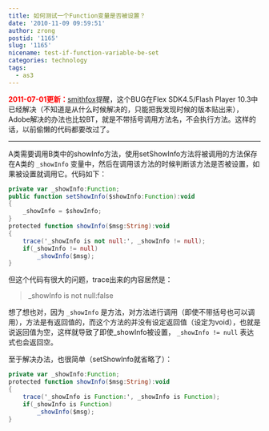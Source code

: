 ```yaml
---
title: 如何测试一个Function变量是否被设置？
date: '2010-11-09 09:59:51'
author: zrong
postid: '1165'
slug: '1165'
nicename: test-if-function-variable-be-set
categories: technology
tags:
  - as3
---
```


<span style="color:red;font-weight:bold;">2011-07-01更新：</span>[smithfox](http://www.smithfox.com)提醒，这个BUG在Flex SDK4.5/Flash Player 10.3中已经解决（不知道是从什么时候解决的，只能把我发现时候的版本贴出来），Adobe解决的办法也比较BT，就是不带括号调用方法名，不会执行方法。这样的话，以前偷懒的代码都要改过了。

-----------------------------------------

A类需要调用B类中的showInfo方法，使用setShowInfo方法将被调用的方法保存在A类的 `_showInfo` 变量中，然后在调用该方法的时候判断该方法是否被设置，如果被设置就调用它。代码如下：

``` actionscript
private var _showInfo:Function;
public function setShowInfo($showInfo:Function):void
{
    _showInfo = $showInfo;
}
protected function showInfo($msg:String):void
{
    trace('_showInfo is not null:', _showInfo != null);
    if(_showInfo != null)
        _showInfo($msg);
}
```

但这个代码有很大的问题，trace出来的内容居然是：

> \_showInfo is not null:false

想了想也对，因为 `_showInfo` 是方法，对方法进行调用（即使不带括号也可以调用），方法是有返回值的，而这个方法的并没有设定返回值（设定为void），也就是说返回值为空，这样就导致了即使\_showInfo被设置， `_showInfo != null` 表达式也会返回空。

至于解决办法，也很简单（setShowInfo就省略了）：

``` actionscript
private var _showInfo:Function;
protected function showInfo($msg:String):void
{
    trace('_showInfo is Function:', _showInfo is Function);
    if(_showInfo is Function)
        _showInfo($msg);
}
```
